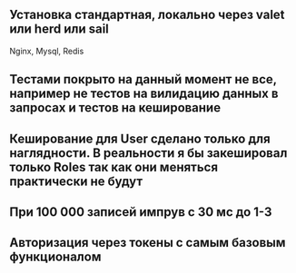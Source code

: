 ## Установка стандартная, локально через valet или herd или sail
Nginx, Mysql, Redis

## Тестами покрыто на данный момент не все, например не тестов на вилидацию данных в запросах и тестов на кеширование

## Кеширование для User сделано только для наглядности. В реальности я бы закешировал только Roles так как они меняться практически не будут
## При 100 000 записей импрув с 30 мс до 1-3

## Авторизация через токены с самым базовым функционалом

